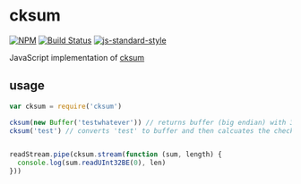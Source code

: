 # cksum
[![NPM](https://nodei.co/npm/cksum.png)](https://nodei.co/npm/cksum/)
[![Build Status](https://travis-ci.org/finnp/cksum.svg?branch=master)](https://travis-ci.org/finnp/cksum)
[![js-standard-style](https://cdn.rawgit.com/feross/standard/master/badge.svg)](https://github.com/feross/standard)

JavaScript implementation of [cksum](http://pubs.opengroup.org/onlinepubs/9699919799/utilities/cksum.html)

## usage

```js
var cksum = require('cksum')

cksum(new Buffer('testwhatever')) // returns buffer (big endian) with 32bit checksum
cksum('test') // converts 'test' to buffer and then calcuates the checksum


readStream.pipe(cksum.stream(function (sum, length) {
  console.log(sum.readUInt32BE(0), len)
}))
```
